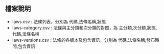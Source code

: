 檔案說明
--------
* laws.csv : 法條列表，分別為 代碼,法條名稱,狀態
* laws-category.csv : 法條與主分類和次分類的對照，為 主分類,次分類,狀態,代碼,法條名稱
* laws-versions.csv : 法條的各版本及包含資訊，分別為 代碼,法條名稱,發布時間,包含資訊
